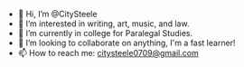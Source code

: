 - 👋 Hi, I’m @CitySteele
- 👀 I’m interested in writing, art, music, and law.
- 🌱 I’m currently in college for Paralegal Studies.
- 💞️ I’m looking to collaborate on anything, I'm a fast learner!
- 📫 How to reach me: citysteele0709@gmail.com

<!---
CitySteele/CitySteele is a ✨ special ✨ repository because its `README.md` (this file) appears on your GitHub profile.
You can click the Preview link to take a look at your changes.
--->
